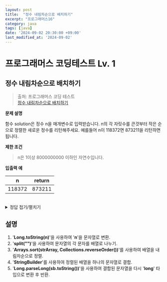 ```yaml
---
layout: post
title:  "정수 내림차순으로 배치하기"
excerpt: "프로그래머스16"
category: java
tags: [java]
date: '2024-09-02 20:30:00 +09:00'
last_modified_at: '2024-09-02'
---
```


# 프로그래머스 코딩테스트 Lv. 1

## 정수 내림차순으로 배치하기

> 출처: 프로그래머스 코딩 테스트<br> 
> [정수 내림차순으로 배치하기](https://school.programmers.co.kr/learn/courses/30/lessons/12933) <br>

**문제 설명**<br>

함수 solution은 정수 n을 매개변수로 입력받습니다. n의 각 자릿수를 큰것부터 작은 순으로 정렬한 새로운 정수를 리턴해주세요. 예를들어 n이 118372면 873211을 리턴하면 됩니다.<br>


**제한 조건**<br>
>n은 1이상 8000000000 이하인 자연수입니다.<br>


**입출력 예**<br>

| n      | return |
| ------ | ------ |
| 118372 | 873211 |


<br>



<details>
<summary>정답 접기/펼치기</summary>
<div markdown="1">

```java

import java.util.Arrays;
import java.util.Collections;

class Solution {
    public long solution(long n) {
        // 1. 정수를 문자열로 변환하여 문자 배열로 만듦
        String[] strArray = Long.toString(n).split("");
        
        // 2. 배열을 내림차순으로 정렬
        Arrays.sort(strArray, Collections.reverseOrder());
        
        // 3. 정렬된 배열을 다시 문자열로 결합
        StringBuilder sb = new StringBuilder();
        for (String s : strArray) {
            sb.append(s);
        }
        
        // 4. 결합된 문자열을 long 타입으로 변환하여 반환
        return Long.parseLong(sb.toString());
    }
}


```

</div>
</details>



## 설명

1. '**Long.toString(n)**'을 사용하여 '**n**'을 문자열로 변환.
2. '**split("")**'을 사용하여 문자열의 각 문자를 배열로 나누기.
3. '**Arrays.sort(strArray, Collections.reverseOrder())**'를 사용하여 배열을 내림차순으로 정렬.
4. '**StringBuilder**'를 사용하여 정렬된 배열을 하나의 문자열로 결합.
5. '**Long.parseLong(sb.toString())**'을 사용하여 결합된 문자열을 다시 '**long**' 타입으로 변환 후 반환.